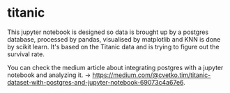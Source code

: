 # titanic

This jupyter notebook is designed so data is brought up by a postgres database, processed by pandas, visualised by matplotlib and KNN is done by scikit learn. 
It's based on the Titanic data and is trying to figure out the survival rate. 

You can check the medium article about integrating postgres with a jupyter notebook and analyzing it.
-> https://medium.com/@cvetko.tim/titanic-dataset-with-postgres-and-jupyter-notebook-69073c4a67e6. 
